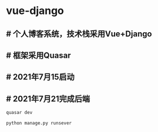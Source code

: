 # vue-django

## #  个人博客系统，技术栈采用Vue+Django
## #  框架采用Quasar
## #  2021年7月15启动
## #  2021年7月21完成后端

```bash
quasar dev
```

```bash
python manage.py runsever 
```